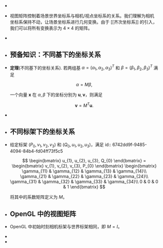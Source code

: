 -
- 视图矩阵控制着场景世界坐标系与相机/视点坐标系的关系。我们理解为相机坐标系保持不动，让场景坐标系进行几何变换。由于 [[齐次坐标系]] 的引入，我们可以将所有变换表示为 $4 \times 4$ 的矩阵。
-
- ## 预备知识：不同基下的坐标关系
- **定理**(不同基下的坐标关系). 若两组基 $\alpha = (\alpha_1, \alpha_2, \alpha_3)^T$ 和 $\beta = (\beta_1, \beta_2, \beta_3)^T$ 满足
  
  $$ \alpha =  M \beta,$$
  
  一个向量 $\mathbf{x}$ 在 $\alpha, \beta$ 下的坐标分别为 $\mathbf{u}, \mathbf{v}$，则满足
  
  $$ \mathbf{v} = M^T \mathbf{u}. $$
-
- ## 不同标架下的坐标关系
- 给定标架 $(P_0, v_1, v_2, v_3)$ 和 $(Q_0, u_1, u_2, u_3)$，满足
  id:: 6742dd9f-9485-4094-84b4-fd04ff73f5c5
  
  $$ \begin{bmatrix} 
  	u_{1},
  	u_{2},
  	u_{3},
  	Q_{0}
  \end{bmatrix} = 
  \begin{bmatrix} 
  v_{1},
  v_{2},
  v_{3},
  P_{0}
  \end{bmatrix}
  \begin{bmatrix} 
  \gamma_{11} & \gamma_{12} & \gamma_{13} & \gamma_{14}\\
  \gamma_{21} & \gamma_{22} & \gamma_{23} & \gamma_{24}\\
  \gamma_{31} & \gamma_{32} & \gamma_{33} & \gamma_{34}\\
  0 & 0 & 0 & 1
  \end{bmatrix}    $$
  
  将其中的系数矩阵定义为 $M$。
- ## OpenGL 中的视图矩阵
- OpenGL 中初始时刻相机标架与世界标架相同，即 $M = I$。
-
-